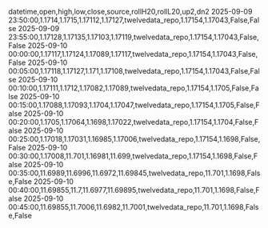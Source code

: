 datetime,open,high,low,close,source,rollH20,rollL20,up2,dn2
2025-09-09 23:50:00,1.1714,1.1715,1.17112,1.17127,twelvedata_repo,1.17154,1.17043,False,False
2025-09-09 23:55:00,1.17128,1.17135,1.17103,1.17119,twelvedata_repo,1.17154,1.17043,False,False
2025-09-10 00:00:00,1.17117,1.17124,1.17089,1.17117,twelvedata_repo,1.17154,1.17043,False,False
2025-09-10 00:05:00,1.17118,1.17127,1.171,1.17108,twelvedata_repo,1.17154,1.17043,False,False
2025-09-10 00:10:00,1.17111,1.1712,1.17082,1.17089,twelvedata_repo,1.17154,1.1705,False,False
2025-09-10 00:15:00,1.17088,1.17093,1.1704,1.17047,twelvedata_repo,1.17154,1.1705,False,False
2025-09-10 00:20:00,1.1705,1.17064,1.1698,1.17022,twelvedata_repo,1.17154,1.1704,False,False
2025-09-10 00:25:00,1.17018,1.17031,1.16985,1.17006,twelvedata_repo,1.17154,1.1698,False,False
2025-09-10 00:30:00,1.17008,11.701,1.16981,11.699,twelvedata_repo,1.17154,1.1698,False,False
2025-09-10 00:35:00,11.6989,11.6996,11.6972,11.69845,twelvedata_repo,11.701,1.1698,False,False
2025-09-10 00:40:00,11.69855,11.7,11.6977,11.69895,twelvedata_repo,11.701,1.1698,False,False
2025-09-10 00:45:00,11.69855,11.7006,11.6982,11.7001,twelvedata_repo,11.701,1.1698,False,False
